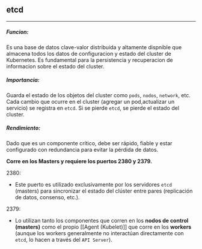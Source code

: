 ## etcd
---
##### Funcion:
	
Es una base de datos clave-valor distribuida y altamente dispnible que almacena todos los datos de configuracion y estado del cluster de Kubernetes.
Es fundamental para la persistencia y recuperacion de informacion sobre el estado del cluster.
##### Importancia:

Guarda el estado de los objetos del cluster como `pods`, `nodos`, `network`, etc.
Cada cambio que ocurre en el cluster (agregar un pod,actualizar un servicio) se registra en `etcd`.
Si se pierde `etcd`, se pierde el estado del cluster.
##### Rendimiento:

Dado que es un componente crítico, debe ser rápido, fiable y estar configurado con redundancia para evitar la pérdida de datos.


**Corre en los Masters  y requiere los puertos 2380 y 2379.**

2380:
- Este puerto es utilizado exclusivamente por los servidores `etcd` (masters) para sincronizar el estado del clúster entre pares (replicación de datos, consenso, etc.).

2379:
- Lo utilizan tanto los componentes que corren en los **nodos de control (masters)** como el propio [[Agent (Kubelet)]] que corre en los **workers** (aunque los workers generalmente no interactúan directamente con `etcd`, lo hacen a través del `API Server`).
